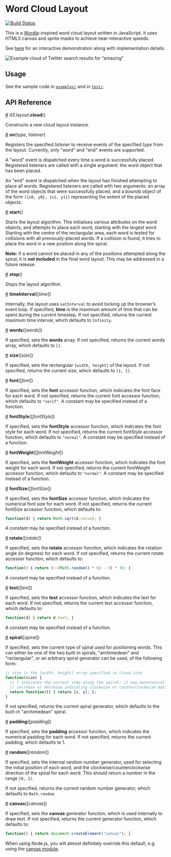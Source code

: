 # Word Cloud Layout
[![Build Status](https://travis-ci.org/iLanguage/d3-cloud.png)](https://travis-ci.org/iLanguage/d3-cloud)


This is a [Wordle](http://www.wordle.net/)-inspired word cloud layout written
in JavaScript. It uses HTML5 canvas and sprite masks to achieve
near-interactive speeds.

See [here](http://www.jasondavies.com/wordcloud/) for an interactive
demonstration along with implementation details.

![Example cloud of Twitter search results for “amazing”](http://www.jasondavies.com/wordcloud/amazing.png)

## Usage

See the sample code in [`examples/`](examples) and in [`test/`](test).

## API Reference

<a name="cloud" href="#cloud">#</a> d3.layout.<b>cloud</b>()

Constructs a new cloud layout instance.

<a name="on" href="#on">#</a> <b>on</b>(<i>type</i>, <i>listener</i>)

Registers the specified *listener* to receive events of the specified *type*
from the layout. Currently, only "word" and "end" events are supported.

A "word" event is dispatched every time a word is successfully placed.
Registered listeners are called with a single argument: the word object that
has been placed.

An "end" event is dispatched when the layout has finished attempting to place
all words.  Registered listeners are called with two arguments: an array of the
word objects that were successfully placed, and a *bounds* object of the form
`[{x0, y0}, {x1, y1}]` representing the extent of the placed objects.

<a name="start" href="#start">#</a> <b>start</b>()

Starts the layout algorithm.  This initialises various attributes on the word
objects, and attempts to place each word, starting with the largest word.
Starting with the centre of the rectangular area, each word is tested for
collisions with all previously-placed words.  If a collision is found, it tries
to place the word in a new position along the spiral.

**Note:** if a word cannot be placed in any of the positions attempted along
the spiral, it is **not included** in the final word layout.  This may be
addressed in a future release.

<a name="stop" href="#stop">#</a> <b>stop</b>()

Stops the layout algorithm.

<a name="timeInterval" href="#timeInterval">#</a> <b>timeInterval</b>([<i>time</i>])

Internally, the layout uses `setInterval` to avoid locking up the browser’s
event loop.  If specified, **time** is the maximum amount of time that can be
spent during the current timestep.  If not specified, returns the current
maximum time interval, which defaults to `Infinity`.

<a name="words" href="#words">#</a> <b>words</b>([<i>words</i>])

If specified, sets the **words** array.  If not specified, returns the current
words array, which defaults to `[]`.

<a name="size" href="#size">#</a> <b>size</b>([<i>size</i>])

If specified, sets the rectangular `[width, height]` of the layout.  If not
specified, returns the current size, which defaults to `[1, 1]`.

<a name="font" href="#font">#</a> <b>font</b>([<i>font</i>])

If specified, sets the **font** accessor function, which indicates the font
face for each word.  If not specified, returns the current font accessor
function, which defaults to `"serif"`.
A constant may be specified instead of a function.

<a name="fontStyle" href="#fontStyle">#</a> <b>fontStyle</b>([<i>fontStyle</i>])

If specified, sets the **fontStyle** accessor function, which indicates the
font style for each word.  If not specified, returns the current fontStyle
accessor function, which defaults to `"normal"`.
A constant may be specified instead of a function.

<a name="fontWeight" href="#fontWeight">#</a> <b>fontWeight</b>([<i>fontWeight</i>])

If specified, sets the **fontWeight** accessor function, which indicates the
font weight for each word.  If not specified, returns the current fontWeight
accessor function, which defaults to `"normal"`.
A constant may be specified instead of a function.

<a name="fontSize" href="#fontSize">#</a> <b>fontSize</b>([<i>fontSize</i>])

If specified, sets the **fontSize** accessor function, which indicates the
numerical font size for each word.  If not specified, returns the current
fontSize accessor function, which defaults to:

```js
function(d) { return Math.sqrt(d.value); }
```

A constant may be specified instead of a function.

<a name="rotate" href="#rotate">#</a> <b>rotate</b>([<i>rotate</i>])

If specified, sets the **rotate** accessor function, which indicates the
rotation angle (in degrees) for each word.  If not specified, returns the
current rotate accessor function, which defaults to:

```js
function() { return (~~(Math.random() * 6) - 3) * 30; }
```

A constant may be specified instead of a function.

<a name="text" href="#text">#</a> <b>text</b>([<i>text</i>])

If specified, sets the **text** accessor function, which indicates the text for
each word.  If not specified, returns the current text accessor function, which
defaults to:

```js
function(d) { return d.text; }
```

A constant may be specified instead of a function.

<a name="spiral" href="#spiral">#</a> <b>spiral</b>([<i>spiral</i>])

If specified, sets the current type of spiral used for positioning words.  This
can either be one of the two built-in spirals, "archimedean" and "rectangular",
or an arbitrary spiral generator can be used, of the following form:

```js
// size is the [width, height] array specified in cloud.size
function(size) {
  // t indicates the current step along the spiral; it may monotonically
  // increase or decrease indicating clockwise or counterclockwise motion.
  return function(t) { return [x, y]; };
}
```

If not specified, returns the current spiral generator, which defaults to the
built-in "archimedean" spiral.

<a name="padding" href="#padding">#</a> <b>padding</b>([<i>padding</i>])

If specified, sets the **padding** accessor function, which indicates the
numerical padding for each word.  If not specified, returns the current
padding, which defaults to 1.

<a name="random" href="#random">#</a> <b>random</b>([<i>random</i>])

If specified, sets the internal random number generator, used for selecting the
initial position of each word, and the clockwise/counterclockwise direction of
the spiral for each word.  This should return a number in the range `[0, 1)`.

If not specified, returns the current random number generator, which defaults
to `Math.random`.

<a name="canvas" href="#canvas">#</a> <b>canvas</b>([<i>canvas</i>])

If specified, sets the **canvas** generator function, which is used internally
to draw text.  If not specified, returns the current generator function, which
defaults to:

```js
function() { return document.createElement("canvas"); }
```

When using Node.js, you will almost definitely override this default, e.g.
using the [canvas module](https://www.npmjs.com/package/canvas).
